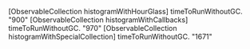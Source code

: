 [ObservableCollection histogramWithHourGlass] timeToRunWithoutGC.  "900"
[ObservableCollection histogramWithCallbacks] timeToRunWithoutGC.  "970"
[ObservableCollection histogramWithSpecialCollection] timeToRunWithoutGC. "1671"